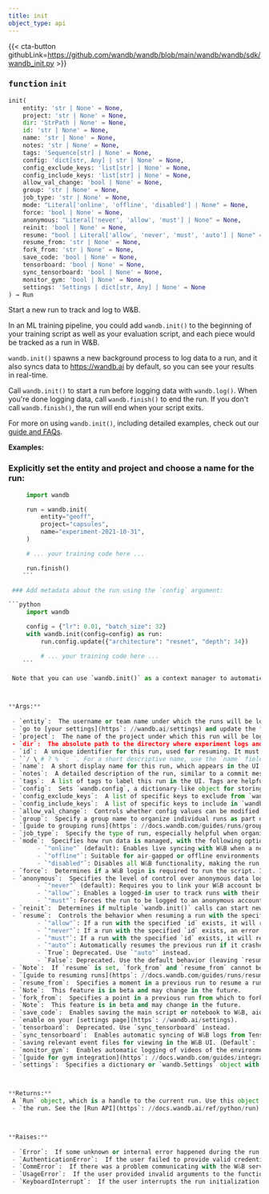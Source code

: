 ```yaml
---
title: init
object_type: api
---
```


{{< cta-button githubLink=https://github.com/wandb/wandb/blob/main/wandb/wandb/sdk/wandb_init.py >}}




### <kbd>function</kbd> `init`

```python
init(
    entity: 'str | None' = None,
    project: 'str | None' = None,
    dir: 'StrPath | None' = None,
    id: 'str | None' = None,
    name: 'str | None' = None,
    notes: 'str | None' = None,
    tags: 'Sequence[str] | None' = None,
    config: 'dict[str, Any] | str | None' = None,
    config_exclude_keys: 'list[str] | None' = None,
    config_include_keys: 'list[str] | None' = None,
    allow_val_change: 'bool | None' = None,
    group: 'str | None' = None,
    job_type: 'str | None' = None,
    mode: "Literal['online', 'offline', 'disabled'] | None" = None,
    force: 'bool | None' = None,
    anonymous: "Literal['never', 'allow', 'must'] | None" = None,
    reinit: 'bool | None' = None,
    resume: "bool | Literal['allow', 'never', 'must', 'auto'] | None" = None,
    resume_from: 'str | None' = None,
    fork_from: 'str | None' = None,
    save_code: 'bool | None' = None,
    tensorboard: 'bool | None' = None,
    sync_tensorboard: 'bool | None' = None,
    monitor_gym: 'bool | None' = None,
    settings: 'Settings | dict[str, Any] | None' = None
) → Run
```

Start a new run to track and log to W&B. 

In an ML training pipeline, you could add `wandb.init()` to the beginning of your training script as well as your evaluation script, and each piece would be tracked as a run in W&B. 

`wandb.init()` spawns a new background process to log data to a run, and it also syncs data to https://wandb.ai by default, so you can see your results in real-time. 

Call `wandb.init()` to start a run before logging data with `wandb.log()`. When you're done logging data, call `wandb.finish()` to end the run. If you don't call `wandb.finish()`, the run will end when your script exits. 

For more on using `wandb.init()`, including detailed examples, check out our [guide and FAQs](https://docs.wandb.ai/guides/track/launch). 



**Examples:**
  ### Explicitly set the entity and project and choose a name for the run: 

```python
     import wandb

     run = wandb.init(
         entity="geoff",
         project="capsules",
         name="experiment-2021-10-31",
     )

     # ... your training code here ...

     run.finish()
    ``` 

 ### Add metadata about the run using the `config` argument: 

```python
     import wandb

     config = {"lr": 0.01, "batch_size": 32}
     with wandb.init(config=config) as run:
         run.config.update({"architecture": "resnet", "depth": 34})

         # ... your training code here ...
    ``` 

 Note that you can use `wandb.init()` as a context manager to automatically  call `wandb.finish()` at the end of the block. 



**Args:**
 
 - `entity`:  The username or team name under which the runs will be logged.  The entity must already exist, so ensure you’ve created your account  or team in the UI before starting to log runs. If not specified, the  run will default your default entity. To change the default entity, 
 - `go to [your settings](https`: //wandb.ai/settings) and update the "Default location to create new projects" under "Default team". 
 - `project`:  The name of the project under which this run will be logged.  If not specified, we use a heuristic to infer the project name based  on the system, such as checking the git root or the current program  file. If we can't infer the project name, the project will default to  `"uncategorized"`. 
 - `dir`:  The absolute path to the directory where experiment logs and  metadata files are stored. If not specified, this defaults  to the `./wandb` directory. Note that this does not affect the  location where artifacts are stored when calling `download()`. 
 - `id`:  A unique identifier for this run, used for resuming. It must be unique  within the project and cannot be reused once a run is deleted. The  identifier must not contain any of the following special characters: 
 - ``/ \ # ? % `: `. For a short descriptive name, use the `name` field, or for saving hyperparameters to compare across runs, use `config`. 
 - `name`:  A short display name for this run, which appears in the UI to help  you identify it. By default, we generate a random two-word name  allowing easy cross-reference runs from table to charts. Keeping these  run names brief enhances readability in chart legends and tables. For  saving hyperparameters, we recommend using the `config` field. 
 - `notes`:  A detailed description of the run, similar to a commit message in  Git. Use this argument to capture any context or details that may  help you recall the purpose or setup of this run in the future. 
 - `tags`:  A list of tags to label this run in the UI. Tags are helpful for  organizing runs or adding temporary identifiers like "baseline" or  "production." You can easily add, remove tags, or filter by tags in  the UI.  If resuming a run, the tags provided here will replace any existing  tags. To add tags to a resumed run without overwriting the current  tags, use `run.tags += ["new_tag"]` after calling `run = wandb.init()`. 
 - `config`:  Sets `wandb.config`, a dictionary-like object for storing input  parameters to your run, such as model hyperparameters or data  preprocessing settings.  The config appears in the UI in an overview page, allowing you to  group, filter, and sort runs based on these parameters.  Keys should not contain periods (`.`), and values should be  smaller than 10 MB.  If a dictionary, `argparse.Namespace`, or `absl.flags.FLAGS` is  provided, the key-value pairs will be loaded directly into  `wandb.config`.  If a string is provided, it is interpreted as a path to a YAML file,  from which configuration values will be loaded into `wandb.config`. 
 - `config_exclude_keys`:  A list of specific keys to exclude from `wandb.config`. 
 - `config_include_keys`:  A list of specific keys to include in `wandb.config`. 
 - `allow_val_change`:  Controls whether config values can be modified after their  initial set. By default, an exception is raised if a config value is  overwritten. For tracking variables that change during training, such as  a learning rate, consider using `wandb.log()` instead. By default, this  is `False` in scripts and `True` in Notebook environments. 
 - `group`:  Specify a group name to organize individual runs as part of a larger  experiment. This is useful for cases like cross-validation or running  multiple jobs that train and evaluate a model on different test sets.  Grouping allows you to manage related runs collectively in the UI,  making it easy to toggle and review results as a unified experiment.  For more information, refer to our 
 - `[guide to grouping runs](https`: //docs.wandb.com/guides/runs/grouping). 
 - `job_type`:  Specify the type of run, especially helpful when organizing runs  within a group as part of a larger experiment. For example, in a group,  you might label runs with job types such as "train" and "eval".  Defining job types enables you to easily filter and group similar runs  in the UI, facilitating direct comparisons. 
 - `mode`:  Specifies how run data is managed, with the following options: 
        - `"online"` (default): Enables live syncing with W&B when a network  connection is available, with real-time updates to visualizations. 
        - `"offline"`: Suitable for air-gapped or offline environments; data  is saved locally and can be synced later. Ensure the run folder  is preserved to enable future syncing. 
        - `"disabled"`: Disables all W&B functionality, making the run’s methods  no-ops. Typically used in testing to bypass W&B operations. 
 - `force`:  Determines if a W&B login is required to run the script. If `True`,  the user must be logged in to W&B; otherwise, the script will not  proceed. If `False` (default), the script can proceed without a login,  switching to offline mode if the user is not logged in. 
 - `anonymous`:  Specifies the level of control over anonymous data logging.  Available options are: 
        - `"never"` (default): Requires you to link your W&B account before  tracking the run. This prevents unintentional creation of anonymous  runs by ensuring each run is associated with an account. 
        - `"allow"`: Enables a logged-in user to track runs with their account,  but also allows someone running the script without a W&B account  to view the charts and data in the UI. 
        - `"must"`: Forces the run to be logged to an anonymous account, even  if the user is logged in. 
 - `reinit`:  Determines if multiple `wandb.init()` calls can start new runs  within the same process. By default (`False`), if an active run  exists, calling `wandb.init()` returns the existing run instead of  creating a new one. When `reinit=True`, the active run is finished  before a new run is initialized. In notebook environments, runs are  reinitialized by default unless `reinit` is explicitly set to `False`. 
 - `resume`:  Controls the behavior when resuming a run with the specified `id`.  Available options are: 
        - `"allow"`: If a run with the specified `id` exists, it will resume  from the last step; otherwise, a new run will be created. 
        - `"never"`: If a run with the specified `id` exists, an error will  be raised. If no such run is found, a new run will be created. 
        - `"must"`: If a run with the specified `id` exists, it will resume  from the last step. If no run is found, an error will be raised. 
        - `"auto"`: Automatically resumes the previous run if it crashed on  this machine; otherwise, starts a new run. 
        - `True`: Deprecated. Use `"auto"` instead. 
        - `False`: Deprecated. Use the default behavior (leaving `resume`  unset) to always start a new run. 
 - `Note`:  If `resume` is set, `fork_from` and `resume_from` cannot be used. When `resume` is unset, the system will always start a new run. For more details, see our 
 - `[guide to resuming runs](https`: //docs.wandb.com/guides/runs/resuming). 
 - `resume_from`:  Specifies a moment in a previous run to resume a run from,  using the format `{run_id}?_step={step}`. This allows users to truncate  the history logged to a run at an intermediate step and resume logging  from that step. The target run must be in the same project.  If an `id` argument is also provided, the `resume_from` argument will  take precedence.  `resume`, `resume_from` and `fork_from` cannot be used together, only  one of them can be used at a time. 
 - `Note`:  This feature is in beta and may change in the future. 
 - `fork_from`:  Specifies a point in a previous run from which to fork a new  run, using the format `{id}?_step={step}`. This creates a new run that  resumes logging from the specified step in the target run’s history.  The target run must be part of the current project.  If an `id` argument is also provided, it must be different from the  `fork_from` argument, an error will be raised if they are the same.  `resume`, `resume_from` and `fork_from` cannot be used together, only  one of them can be used at a time. 
 - `Note`:  This feature is in beta and may change in the future. 
 - `save_code`:  Enables saving the main script or notebook to W&B, aiding in  experiment reproducibility and allowing code comparisons across runs in  the UI. By default, this is disabled, but you can change the default to 
 - `enable on your [settings page](https`: //wandb.ai/settings). 
 - `tensorboard`:  Deprecated. Use `sync_tensorboard` instead. 
 - `sync_tensorboard`:  Enables automatic syncing of W&B logs from TensorBoard  or TensorBoardX, saving relevant event files for viewing in the W&B UI. 
 - `saving relevant event files for viewing in the W&B UI. (Default`:  `False`) 
 - `monitor_gym`:  Enables automatic logging of videos of the environment when  using OpenAI Gym. For additional details, see our 
 - `[guide for gym integration](https`: //docs.wandb.com/guides/integrations/openai-gym). 
 - `settings`:  Specifies a dictionary or `wandb.Settings` object with advanced  settings for the run. 



**Returns:**
 A `Run` object, which is a handle to the current run. Use this object to perform operations like logging data, saving files, and finishing 
 - `the run. See the [Run API](https`: //docs.wandb.ai/ref/python/run) for more details. 



**Raises:**
 
 - `Error`:  If some unknown or internal error happened during the run  initialization. 
 - `AuthenticationError`:  If the user failed to provide valid credentials. 
 - `CommError`:  If there was a problem communicating with the W&B server. 
 - `UsageError`:  If the user provided invalid arguments to the function. 
 - `KeyboardInterrupt`:  If the user interrupts the run initialization process.  If the user interrupts the run initialization process. 

